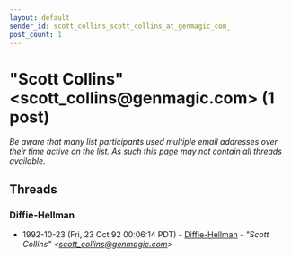 ```yaml
---
layout: default
sender_id: scott_collins_scott_collins_at_genmagic_com_
post_count: 1
---
```


# "Scott Collins" <scott_collins<span>@</span>genmagic.com> (1 post)

_Be aware that many list participants used multiple email addresses over their time active on the list. As such this page may not contain all threads available._

## Threads

### Diffie-Hellman
+ 1992-10-23 (Fri, 23 Oct 92 00:06:14 PDT) - [Diffie-Hellman](/archive/1992/10/200d440b3ce47cfce824973681a175c86df247d92d5e7dc292012ab8bc88656a) - _"Scott Collins" \<scott_collins@genmagic.com\>_

